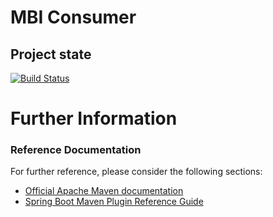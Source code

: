 # MBI Consumer




## Project state

[![Build Status](https://travis-ci.org/brandmaker/MBI-Consumer.svg?branch=master)](https://app.travis-ci.com/github/brandmaker/MBI-Consumer)


# Further Information

### Reference Documentation
For further reference, please consider the following sections:

* [Official Apache Maven documentation](https://maven.apache.org/guides/index.html)
* [Spring Boot Maven Plugin Reference Guide](https://docs.spring.io/spring-boot/docs/2.3.0.M3/maven-plugin/html/)
